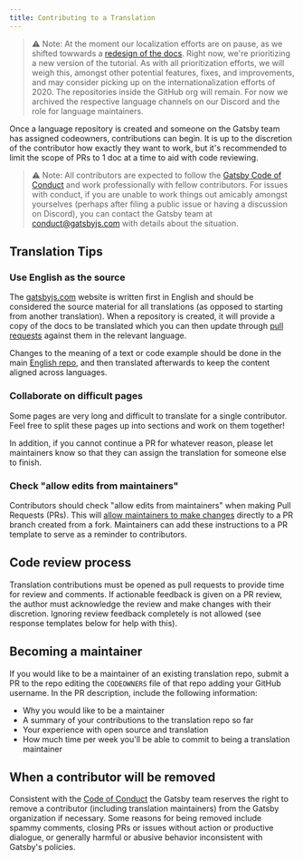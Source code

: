 ```yaml
---
title: Contributing to a Translation
---
```


> ⚠️ Note: At the moment our localization efforts are on pause, as we shifted towwards a [redesign of the docs](https://www.gatsbyjs.com/blog/announcing-new-gatsby-docs-site/). Right now, we're prioritizing a new version of the tutorial. As with all prioritization efforts, we will weigh this, amongst other potential features, fixes, and improvements, and may consider picking up on the internationalization efforts of 2020. The repositories inside the GitHub org will remain. For now we archived the respective language channels on our Discord and the role for language maintainers.

Once a language repository is created and someone on the Gatsby team has assigned codeowners, contributions can begin. It is up to the discretion of the contributor how exactly they want to work, but it's recommended to limit the scope of PRs to 1 doc at a time to aid with code reviewing.

> ⚠️ Note: All contributors are expected to follow the [Gatsby Code of Conduct](/contributing/code-of-conduct/) and work professionally with fellow contributors. For issues with conduct, if you are unable to work things out amicably amongst yourselves (perhaps after filing a public issue or having a discussion on Discord), you can contact the Gatsby team at [conduct@gatsbyjs.com](mailto:conduct@gatsbyjs.com) with details about the situation.

## Translation Tips

### Use English as the source

The [gatsbyjs.com](https://www.gatsbyjs.com) website is written first in English and should be considered the source material for all translations (as opposed to starting from another translation). When a repository is created, it will provide a copy of the docs to be translated which you can then update through [pull requests](/contributing/how-to-open-a-pull-request/) against them in the relevant language.

Changes to the meaning of a text or code example should be done in the main [English repo](https://github.com/gatsbyjs/gatsby/), and then translated afterwards to keep the content aligned across languages.

### Collaborate on difficult pages

Some pages are very long and difficult to translate for a single contributor. Feel free to split these pages up into sections and work on them together!

In addition, if you cannot continue a PR for whatever reason, please let maintainers know so that they can assign the translation for someone else to finish.

### Check "allow edits from maintainers"

Contributors should check "allow edits from maintainers" when making Pull Requests (PRs). This will [allow maintainers to make changes](https://help.github.com/en/github/collaborating-with-issues-and-pull-requests/allowing-changes-to-a-pull-request-branch-created-from-a-fork) directly to a PR branch created from a fork. Maintainers can add these instructions to a PR template to serve as a reminder to contributors.

## Code review process

Translation contributions must be opened as pull requests to provide time for review and comments. If actionable feedback is given on a PR review, the author must acknowledge the review and make changes with their discretion. Ignoring review feedback completely is not allowed (see response templates below for help with this).

## Becoming a maintainer

If you would like to be a maintainer of an existing translation repo, submit a PR to the repo editing the `CODEOWNERS` file of that repo adding your GitHub username. In the PR description, include the following information:

- Why you would like to be a maintainer
- A summary of your contributions to the translation repo so far
- Your experience with open source and translation
- How much time per week you'll be able to commit to being a translation maintainer

## When a contributor will be removed

Consistent with the [Code of Conduct](/contributing/code-of-conduct/) the Gatsby team reserves the right to remove a contributor (including translation maintainers) from the Gatsby organization if necessary. Some reasons for being removed include spammy comments, closing PRs or issues without action or productive dialogue, or generally harmful or abusive behavior inconsistent with Gatsby's policies.
